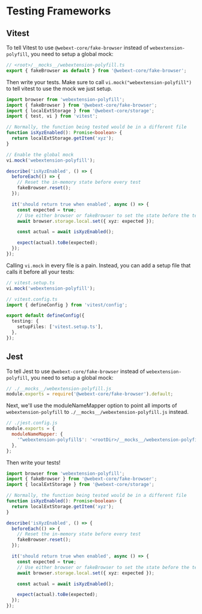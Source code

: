 # Testing Frameworks

## Vitest

To tell Vitest to use `@webext-core/fake-browser` instead of `webextension-polyfill`, you need to setup a global mock:

```ts
// <root>/__mocks__/webextension-polyfill.ts
export { fakeBrowser as default } from '@webext-core/fake-browser';
```

Then write your tests. Make sure to call `vi.mock("webextension-polyfill")` to tell vitest to use the mock we just setup.

```ts
import browser from 'webextension-polyfill';
import { fakeBrowser } from '@webext-core/fake-browser';
import { localExtStorage } from '@webext-core/storage';
import { test, vi } from 'vitest';

// Normally, the function being tested would be in a different file
function isXyzEnabled(): Promise<boolean> {
  return localExtStorage.getItem('xyz');
}

// Enable the global mock
vi.mock('webextension-polyfill');

describe('isXyzEnabled', () => {
  beforeEach(() => {
    // Reset the in-memory state before every test
    fakeBrowser.reset();
  });

  it('should return true when enabled', async () => {
    const expected = true;
    // Use either browser or fakeBrowser to set the state before the test
    await browser.storage.local.set({ xyz: expected });

    const actual = await isXyzEnabled();

    expect(actual).toBe(expected);
  });
});
```

Calling `vi.mock` in every file is a pain. Instead, you can add a setup file that calls it before all your tests:

```ts
// vitest.setup.ts
vi.mock('webextension-polyfill');
```

```ts
// vitest.config.ts
import { defineConfig } from 'vitest/config';

export default defineConfig({
  testing: {
    setupFiles: ['vitest.setup.ts'],
  },
});
```

## Jest

To tell Jest to use `@webext-core/fake-browser` instead of `webextension-polyfill`, you need to setup a global mock:

```ts
// ./__mocks__/webextension-polyfill.js
module.exports = require('@webext-core/fake-browser').default;
```

Next, we'll use the moduleNameMapper option to point all imports of `webextension-polyfill` to `./__mocks__/webextension-polyfill.js` instead.

```js
// ./jest.config.js
module.exports = {
  moduleNameMapper: {
    '^webextension-polyfill$': '<rootDir>/__mocks__/webextension-polyfill.js',
  },
};
```

Then write your tests!

```ts
import browser from 'webextension-polyfill';
import { fakeBrowser } from '@webext-core/fake-browser';
import { localExtStorage } from '@webext-core/storage';

// Normally, the function being tested would be in a different file
function isXyzEnabled(): Promise<boolean> {
  return localExtStorage.getItem('xyz');
}

describe('isXyzEnabled', () => {
  beforeEach(() => {
    // Reset the in-memory state before every test
    fakeBrowser.reset();
  });

  it('should return true when enabled', async () => {
    const expected = true;
    // Use either browser or fakeBrowser to set the state before the test
    await browser.storage.local.set({ xyz: expected });

    const actual = await isXyzEnabled();

    expect(actual).toBe(expected);
  });
});
```
